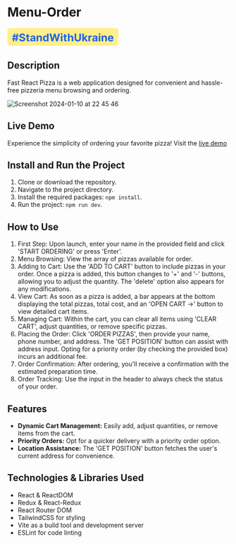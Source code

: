 # Menu-Order

[![StandWithUkraine](https://raw.githubusercontent.com/vshymanskyy/StandWithUkraine/main/badges/StandWithUkraine.svg)](https://github.com/vshymanskyy/StandWithUkraine/blob/main/docs/README.md)

## Description

Fast React Pizza is a web application designed for convenient and hassle-free pizzeria menu browsing and ordering.

![Screenshot 2024-01-10 at 22 45 46](https://github.com/RomchikSt/Portfolio/assets/140477189/b160d45e-4df0-43fe-bf70-2639a1cc7a34)



## Live Demo

Experience the simplicity of ordering your favorite pizza! Visit the [live demo](https://rstp-menu.netlify.app/)

## Install and Run the Project

1. Clone or download the repository.
2. Navigate to the project directory.
3. Install the required packages: `npm install`.
4. Run the project: `npm run dev`.

## How to Use

1. First Step: Upon launch, enter your name in the provided field and click 'START ORDERING' or press 'Enter'.
2. Menu Browsing: View the array of pizzas available for order.
3. Adding to Cart: Use the 'ADD TO CART' button to include pizzas in your order. Once a pizza is added, this button changes to '+' and '-' buttons, allowing you to adjust the quantity. The 'delete' option also appears for any modifications.
4. View Cart: As soon as a pizza is added, a bar appears at the bottom displaying the total pizzas, total cost, and an 'OPEN CART →' button to view detailed cart items.
5. Managing Cart: Within the cart, you can clear all items using 'CLEAR CART', adjust quantities, or remove specific pizzas.
6. Placing the Order: Click 'ORDER PIZZAS', then provide your name, phone number, and address. The 'GET POSITION' button can assist with address input. Opting for a priority order (by checking the provided box) incurs an additional fee.
7. Order Confirmation: After ordering, you'll receive a confirmation with the estimated preparation time.
8. Order Tracking: Use the input in the header to always check the status of your order.

## Features

- **Dynamic Cart Management:** Easily add, adjust quantities, or remove items from the cart.
- **Priority Orders:** Opt for a quicker delivery with a priority order option.
- **Location Assistance:** The 'GET POSITION' button fetches the user's current address for convenience.

## Technologies & Libraries Used

- React & ReactDOM
- Redux & React-Redux
- React Router DOM
- TailwindCSS for styling
- Vite as a build tool and development server
- ESLint for code linting
